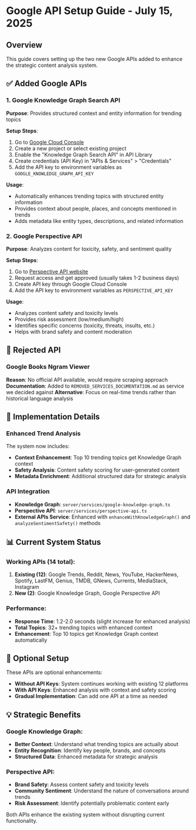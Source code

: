 # Google API Setup Guide - July 15, 2025

## Overview
This guide covers setting up the two new Google APIs added to enhance the strategic content analysis system.

## ✅ **Added Google APIs**

### 1. Google Knowledge Graph Search API
**Purpose**: Provides structured context and entity information for trending topics

**Setup Steps**:
1. Go to [Google Cloud Console](https://console.cloud.google.com/)
2. Create a new project or select existing project
3. Enable the "Knowledge Graph Search API" in API Library
4. Create credentials (API Key) in "APIs & Services" > "Credentials"
5. Add the API key to environment variables as `GOOGLE_KNOWLEDGE_GRAPH_API_KEY`

**Usage**:
- Automatically enhances trending topics with structured entity information
- Provides context about people, places, and concepts mentioned in trends
- Adds metadata like entity types, descriptions, and related information

### 2. Google Perspective API
**Purpose**: Analyzes content for toxicity, safety, and sentiment quality

**Setup Steps**:
1. Go to [Perspective API website](https://perspectiveapi.com/)
2. Request access and get approved (usually takes 1-2 business days)
3. Create API key through Google Cloud Console
4. Add the API key to environment variables as `PERSPECTIVE_API_KEY`

**Usage**:
- Analyzes content safety and toxicity levels
- Provides risk assessment (low/medium/high)
- Identifies specific concerns (toxicity, threats, insults, etc.)
- Helps with brand safety and content moderation

## 🚫 **Rejected API**

### Google Books Ngram Viewer
**Reason**: No official API available, would require scraping approach
**Documentation**: Added to `REMOVED_SERVICES_DOCUMENTATION.md` as service we decided against
**Alternative**: Focus on real-time trends rather than historical language analysis

## 🔧 **Implementation Details**

### Enhanced Trend Analysis
The system now includes:
- **Context Enhancement**: Top 10 trending topics get Knowledge Graph context
- **Safety Analysis**: Content safety scoring for user-generated content
- **Metadata Enrichment**: Additional structured data for strategic analysis

### API Integration
- **Knowledge Graph**: `server/services/google-knowledge-graph.ts`
- **Perspective API**: `server/services/perspective-api.ts`
- **External APIs Service**: Enhanced with `enhanceWithKnowledgeGraph()` and `analyzeSentimentSafety()` methods

## 📊 **Current System Status**

### Working APIs (14 total):
1. **Existing (12)**: Google Trends, Reddit, News, YouTube, HackerNews, Spotify, LastFM, Genius, TMDB, GNews, Currents, MediaStack, Instagram
2. **New (2)**: Google Knowledge Graph, Google Perspective API

### Performance:
- **Response Time**: 1.2-2.0 seconds (slight increase for enhanced analysis)
- **Total Topics**: 32+ trending topics with enhanced context
- **Enhancement**: Top 10 topics get Knowledge Graph context automatically

## 🎯 **Optional Setup**

These APIs are optional enhancements:
- **Without API Keys**: System continues working with existing 12 platforms
- **With API Keys**: Enhanced analysis with context and safety scoring
- **Gradual Implementation**: Can add one API at a time as needed

## 💡 **Strategic Benefits**

### Google Knowledge Graph:
- **Better Context**: Understand what trending topics are actually about
- **Entity Recognition**: Identify key people, brands, and concepts
- **Structured Data**: Enhanced metadata for strategic analysis

### Perspective API:
- **Brand Safety**: Assess content safety and toxicity levels
- **Community Sentiment**: Understand the nature of conversations around trends
- **Risk Assessment**: Identify potentially problematic content early

Both APIs enhance the existing system without disrupting current functionality.